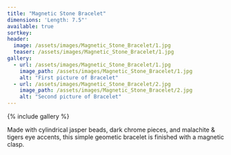 ```yaml
---
title: "Magnetic Stone Bracelet"
dimensions: 'Length: 7.5"'
available: true
sortkey: 
header:
  image: /assets/images/Magnetic_Stone_Bracelet/1.jpg
  teaser: /assets/images/Magnetic_Stone_Bracelet/1.jpg
gallery:
  - url: /assets/images/Magnetic_Stone_Bracelet/1.jpg
    image_path: /assets/images/Magnetic_Stone_Bracelet/1.jpg
    alt: "First picture of Bracelet"
  - url: /assets/images/Magnetic_Stone_Bracelet/2.jpg
    image_path: /assets/images/Magnetic_Stone_Bracelet/2.jpg
    alt: "Second picture of Bracelet"
---
```



{% include gallery %}

Made with cylindrical jasper beads, dark chrome pieces, and malachite & tigers eye accents, this simple geometic bracelet is finished with a magnetic clasp.